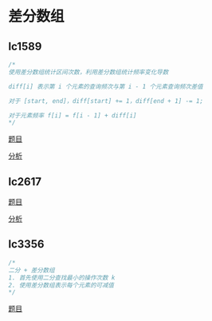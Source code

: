 # 差分数组

## lc1589

```cpp
/*
使用差分数组统计区间次数，利用差分数组统计频率变化导数

diff[i] 表示第 i 个元素的查询频次与第 i - 1 个元素查询频次差值

对于 [start, end]，diff[start] += 1，diff[end + 1] -= 1;

对于元素频率 f[i] = f[i - 1] + diff[i]
*/
```

[题目](https://leetcode.com/problems/maximum-sum-obtained-of-any-permutation/)

[分析](https://www.youtube.com/watch?v=9BJkTC3iTGs)

## lc2617

[题目](https://leetcode.com/problems/minimum-number-of-visited-cells-in-a-grid/description/)

[分析](https://www.youtube.com/watch?v=mI_IQ6YtPgI)

## lc3356

```cpp
/*
二分 + 差分数组
1. 首先使用二分查找最小的操作次数 k
2. 使用差分数组表示每个元素的可减值
*/
```

[题目](https://leetcode.com/problems/zero-array-transformation-ii/description/?envType=daily-question&envId=2025-03-13)

